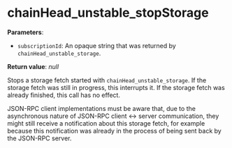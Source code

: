 # chainHead_unstable_stopStorage

**Parameters**:

- `subscriptionId`: An opaque string that was returned by `chainHead_unstable_storage`.

**Return value**: *null*

Stops a storage fetch started with `chainHead_unstable_storage`. If the storage fetch was still in progress, this interrupts it. If the storage fetch was already finished, this call has no effect.

JSON-RPC client implementations must be aware that, due to the asynchronous nature of JSON-RPC client <-> server communication, they might still receive a notification about this storage fetch, for example because this notification was already in the process of being sent back by the JSON-RPC server.
